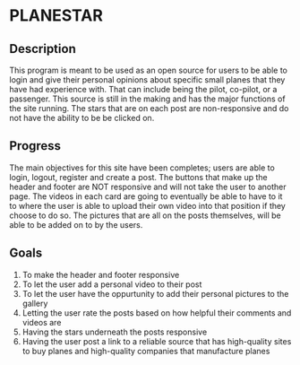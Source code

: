 # PLANESTAR








## Description

This program is meant to be used as an open source for users to be able to login and give their personal opinions about specific small planes that they have had experience with. That can include being the pilot, co-pilot, or a passenger. This source is still in the making and has the major functions of the site running. The stars that are on each post are non-responsive and do not have the ability to be be clicked on.







## Progress

The main objectives for this site have been completes; users are able to login, logout, register and create a post. The buttons that make up the header and footer are NOT responsive and will not take the user to another page. The videos in each card are going to eventually be able to have to it to where the user is able to upload their own video into that position if they choose to do so. The pictures that are all on the posts themselves, will be able to be added on to by the users.







## Goals

1. To make the header and footer responsive
2. To let the user add a personal video to their post
3. To let the user have the oppurtunity to add their personal pictures to the gallery
4. Letting the user rate the posts based on how helpful their comments and videos are 
5. Having the stars underneath the posts responsive
6. Having the user post a link to a reliable source that has high-quality sites to buy planes and high-quality companies that manufacture planes